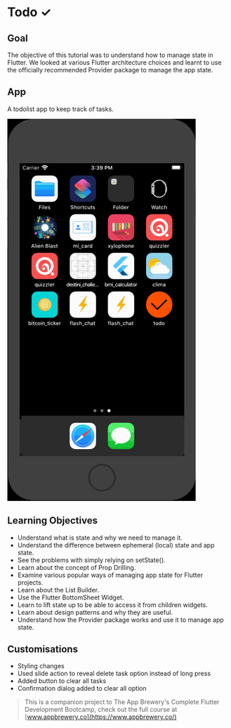 # Todo ✓

## Goal

The objective of this tutorial was to understand how to manage state in Flutter. We looked at various Flutter architecture choices and learnt to use the officially recommended Provider package to manage the app state.

## App

A todolist app to keep track of tasks.

![Finished App](https://github.com/raymondallen/todo/blob/master/todo-demo.gif)

## Learning Objectives

- Understand what is state and why we need to manage it.
- Understand the difference between ephemeral (local) state and app state.
- See the problems with simply relying on setState().
- Learn about the concept of Prop Drilling.
- Examine various popular ways of managing app state for Flutter projects.
- Learn about the List Builder.
- Use the Flutter BottomSheet Widget.
- Learn to lift state up to be able to access it from children widgets.
- Learn about design patterns and why they are useful.
- Understand how the Provider package works and use it to manage app state.

## Customisations

- Styling changes
- Used slide action to reveal delete task option instead of long press
- Added button to clear all tasks
- Confirmation dialog added to clear all option

>This is a companion project to The App Brewery's Complete Flutter Development Bootcamp, check out the full course at [www.appbrewery.co](https://www.appbrewery.co/)